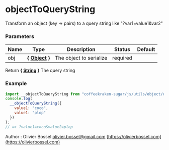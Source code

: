 # objectToQueryString

Transform an object (key => pairs) to a query string like "?var1=value1&var2"

### Parameters

| Name | Type                                                                                                   | Description             | Status   | Default |
| ---- | ------------------------------------------------------------------------------------------------------ | ----------------------- | -------- | ------- |
| obj  | **{ [Object](https://developer.mozilla.org/fr/docs/Web/JavaScript/Reference/Objets_globaux/Object) }** | The object to serialize | required |

Return **{ [String](https://developer.mozilla.org/fr/docs/Web/JavaScript/Reference/Objets_globaux/String) }** The query string

### Example

```js
import __objectToQueryString from "coffeekraken-sugar/js/utils/object/objectToQueryString";
console.log(
  __objectToQueryString({
    value1: "coco",
    value1: "plop"
  })
);
// => ?value1=coco&value2=plop
```

Author : Olivier Bossel [olivier.bossel@gmail.com](mailto:olivier.bossel@gmail.com) [https://olivierbossel.com](https://olivierbossel.com)
